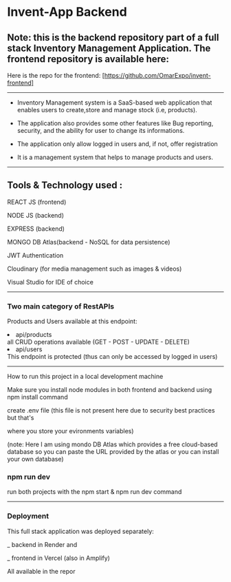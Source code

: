 # Invent-App Backend

## Note: this is the backend repository part of a full stack Inventory Management Application. The frontend repository is available here:

Here is the repo for the frontend: [https://github.com/OmarExpo/invent-frontend]

<hr/>

- Inventory Management system is a SaaS-based web application that enables users to create,store and manage stock (i.e, products).

- The application also provides some other features like Bug reporting, security, and the ability for user to change its informations.

- The application only allow logged in users and, if not, offer registration

- It is a management system that helps to manage products and users.

<hr/>

## Tools & Technology used :

REACT JS (frontend)

NODE JS (backend)

EXPRESS (backend)

MONGO DB Atlas(backend - NoSQL for data persistence)

JWT Authentication

Cloudinary (for media management such as images & videos)

Visual Studio for IDE of choice

<hr/>

### Two main category of RestAPIs

Products and Users available at this endpoint:

<li>api/products</li>  
  all CRUD operations available (GET - POST - UPDATE - DELETE)

<li>api/users</li>
 This endpoint is protected (thus can only be accessed by logged in users)

<hr/>

How to run this project in a local development machine

Make sure you install node modules in both frontend and backend using npm install command

create .env file (this file is not present here due to security best practices but that's

where you store your evironments variables)

(note: Here I am using mondo DB Atlas which provides a free cloud-based database so you can paste the URL provided by the atlas or you can install your own database)

### npm run dev

run both projects with the npm start & npm run dev command

<hr/>

### Deployment

This full stack application was deployed separately:

\_ backend in Render and

\_ frontend in Vercel (also in Amplify)

All available in the repor
